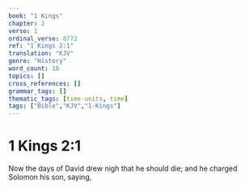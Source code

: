 ```yaml
---
book: "1 Kings"
chapter: 2
verse: 1
ordinal_verse: 8772
ref: "1 Kings 2:1"
translation: "KJV"
genre: "History"
word_count: 18
topics: []
cross_references: []
grammar_tags: []
thematic_tags: [time-units, time]
tags: ["Bible","KJV","1-Kings"]
---
```


# 1 Kings 2:1

Now the days of David drew nigh that he should die; and he charged Solomon his son, saying,
